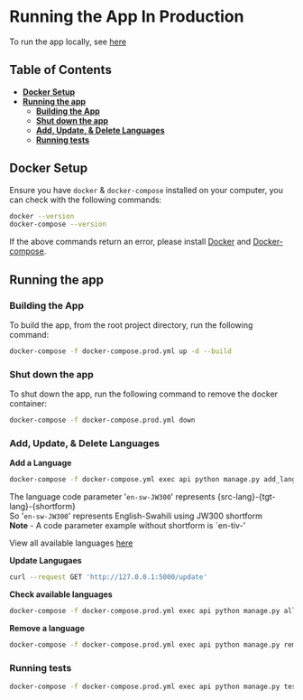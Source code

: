 # **Running the App In Production**
To run the app locally, see [here](start_app_locally_doc.md)

## **Table of Contents**
  - [**Docker Setup**](#docker-setup)
  - [**Running the app**](#running-the-app)
    - [**Building the App**](#building-the-app)
    - [**Shut down the app**](#shut-down-the-app)
    - [**Add, Update, \& Delete Languages**](#add-update--delete-languages)
    - [**Running tests**](#running-tests)


## **Docker Setup**

Ensure you have `docker` & `docker-compose` installed on your computer, you can check with the following commands:
```bash
docker --version
docker-compose --version
```

If the above commands return an error, please install [Docker](https://docs.docker.com/engine/install/) and [Docker-compose](https://docs.docker.com/compose/install/).

## **Running the app**
###  **Building the App**
To build the app, from the root project directory, run the following command:
```bash
docker-compose -f docker-compose.prod.yml up -d --build
```

### **Shut down the app**
To shut down the app, run the following command to remove the docker container:
```bash
docker-compose -f docker-compose.prod.yml down
```

### **Add, Update, & Delete Languages**
**Add a Language**
```bash
docker-compose -f docker-compose.yml exec api python manage.py add_language en-sw-JW300
```
The language code parameter '`en-sw-JW300`' represents {src-lang}-{tgt-lang}-{shortform}  
So '`en-sw-JW300`' represents English-Swahili using JW300 shortform  
**Note** - A code parameter example without shortform is `en-tiv-'

View all available languages [here](../../src/server/available_models.tsv)

**Update Langugaes**
```bash
curl --request GET 'http://127.0.0.1:5000/update'
```

**Check available languages**
```bash
docker-compose -f docker-compose.prod.yml exec api python manage.py all_languages
```

**Remove a language**
```bash
docker-compose -f docker-compose.prod.yml exec api python manage.py remove_language en-sw-JW300
```

### **Running tests**
```bash
docker-compose -f docker-compose.prod.yml exec api python manage.py tests
```